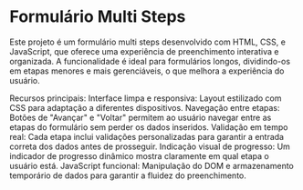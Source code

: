 # Formulário Multi Steps

Este projeto é um formulário multi steps desenvolvido com HTML, CSS, e JavaScript, que oferece uma experiência de preenchimento interativa e organizada. A funcionalidade é ideal para formulários longos, dividindo-os em etapas menores e mais gerenciáveis, o que melhora a experiência do usuário.

Recursos principais:
Interface limpa e responsiva: Layout estilizado com CSS para adaptação a diferentes dispositivos.
Navegação entre etapas: Botões de "Avançar" e "Voltar" permitem ao usuário navegar entre as etapas do formulário sem perder os dados inseridos.
Validação em tempo real: Cada etapa inclui validações personalizadas para garantir a entrada correta dos dados antes de prosseguir.
Indicação visual de progresso: Um indicador de progresso dinâmico mostra claramente em qual etapa o usuário está.
JavaScript funcional: Manipulação do DOM e armazenamento temporário de dados para garantir a fluidez do preenchimento.
